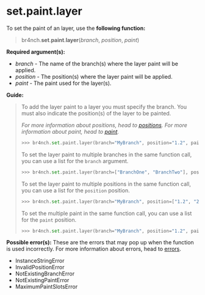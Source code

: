# set.paint.layer

To set the paint of an layer, use the **following function:**

> br4nch.**set**.**paint**.**layer**(*branch*, *position*, *paint*)

**Required argument(s):**

- *branch* - The name of the branch(s) where the layer paint will be applied.
- *position* - The position(s) where the layer paint will be applied.
- *paint* - The paint used for the layer(s).

**Guide:**

> To add the layer paint to a layer you must specify the branch. You must also indicate the position(s) of the layer to be painted.
>
> *For more information about positions, head to [positions](../../../guides/positions.md).*
> *For more information about paint, head to [paint](../../../guides/paint.md).*
>
> ```python
> >>> br4nch.set.paint.layer(branch="MyBranch", position="1.2", paint="blue")
> ```
>
> To set the layer paint to multiple branches in the same function call, you can use a list for the `branch` argument.
>
> ```python
> >>> br4nch.set.paint.layer(branch=["BranchOne", "BranchTwo"], position="1.2", paint="blue")
> ```
>
> To set the layer paint to multiple positions in the same function call, you can use a list for the `position` position.
>
> ```python
> >>> br4nch.set.paint.layer(branch="MyBranch", position=["1.2", "2.3"], paint="blue")
> ```
>
> To set the multiple paint in the same function call, you can use a list for the `paint` position.
>
> ```python
> >>> br4nch.set.paint.layer(branch="MyBranch", position="1.2", paint=["blue", "bold"])
> ```

**Possible error(s):**
These are the errors that may pop up when the function is used incorrectly.
For more information about errors, head to [errors](../../guides/errors.md).

- InstanceStringError
- InvalidPositionError
- NotExistingBranchError
- NotExistingPaintError
- MaximumPaintSlotsError
